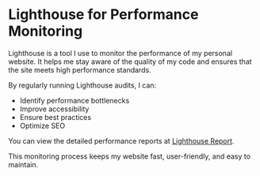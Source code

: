 # Lighthouse for Performance Monitoring

Lighthouse is a tool I use to monitor the performance of my personal website. It helps me stay aware of the quality of my code and ensures that the site meets high performance standards.

By regularly running Lighthouse audits, I can:
- Identify performance bottlenecks
- Improve accessibility
- Ensure best practices
- Optimize SEO

You can view the detailed performance reports at [Lighthouse Report](https://lighthouse-report.miever.net/).

This monitoring process keeps my website fast, user-friendly, and easy to maintain.